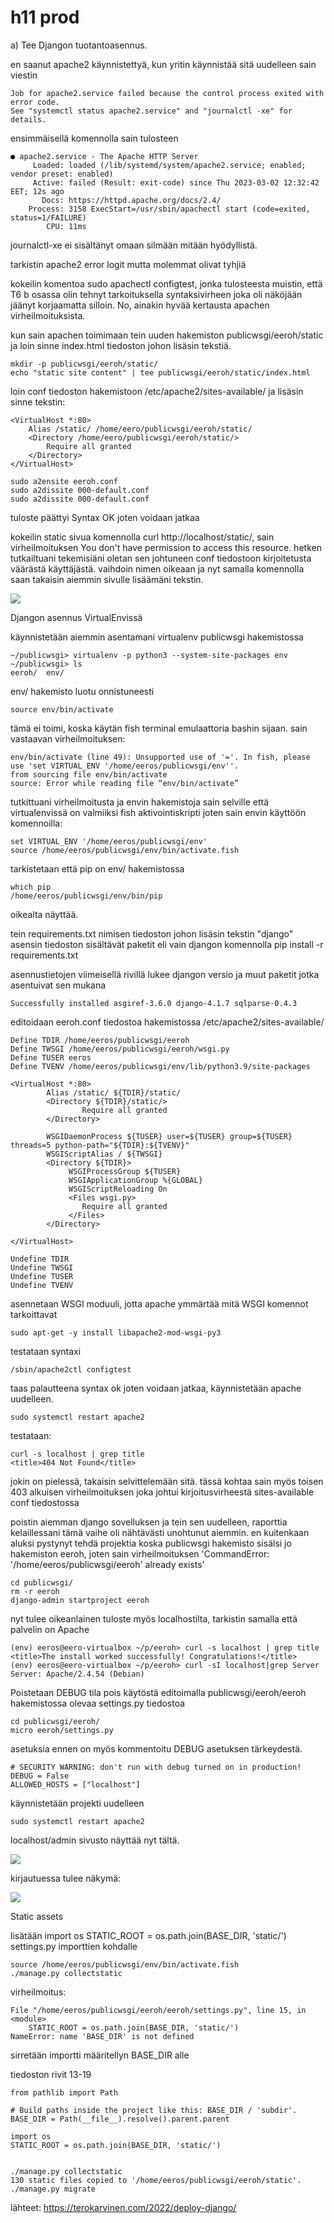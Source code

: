# h11 prod

a) Tee Djangon tuotantoasennus.

en saanut apache2 käynnistettyä, kun yritin käynnistää sitä uudelleen sain viestin

	Job for apache2.service failed because the control process exited with error code.
	See "systemctl status apache2.service" and "journalctl -xe" for details.

ensimmäisellä komennolla sain tulosteen

	● apache2.service - The Apache HTTP Server
	     Loaded: loaded (/lib/systemd/system/apache2.service; enabled; vendor preset: enabled)
	     Active: failed (Result: exit-code) since Thu 2023-03-02 12:32:42 EET; 12s ago
	       Docs: https://httpd.apache.org/docs/2.4/
	    Process: 3158 ExecStart=/usr/sbin/apachectl start (code=exited, status=1/FAILURE)
	        CPU: 11ms

journalctl-xe ei sisältänyt omaan silmään mitään hyödyllistä.

tarkistin apache2 error logit mutta molemmat olivat tyhjiä

kokeilin komentoa sudo apachectl configtest, jonka tulosteesta muistin, että T6 b osassa 
olin tehnyt tarkoituksella syntaksivirheen joka oli näköjään jäänyt korjaamatta silloin.
No, ainakin hyvää kertausta apachen virheilmoituksista.

kun sain apachen toimimaan tein uuden hakemiston publicwsgi/eeroh/static ja loin sinne index.html tiedoston johon lisäsin tekstiä.

	mkdir -p publicwsgi/eeroh/static/
	echo "static site content" | tee publicwsgi/eeroh/static/index.html

loin conf tiedoston hakemistoon /etc/apache2/sites-available/ ja lisäsin sinne tekstin:

	<VirtualHost *:80>
		Alias /static/ /home/eero/publicwsgi/eeroh/static/
		<Directory /home/eero/publicwsgi/eeroh/static/>
			Require all granted
		</Directory>
	</VirtualHost>
	
	sudo a2ensite eeroh.conf
	sudo a2dissite 000-default.conf
	sudo a2dissite 000-default.conf

tuloste päättyi Syntax OK joten voidaan jatkaa

kokeilin static sivua komennolla curl http://localhost/static/, sain virheilmoituksen You don't have permission to access this resource.
hetken tutkailtuani tekemisiäni oletan sen johtuneen conf tiedostoon kirjoitetusta väärästä käyttäjästä.
vaihdoin nimen oikeaan ja nyt samalla komennolla saan takaisin aiemmin sivulle lisäämäni tekstin.

![](Pictures/T11a1.png)

Djangon asennus VirtualEnvissä

käynnistetään aiemmin asentamani virtualenv publicwsgi hakemistossa

	~/publicwsgi> virtualenv -p python3 --system-site-packages env
	~/publicwsgi> ls
	eeroh/  env/

env/ hakemisto luotu onnistuneesti


	source env/bin/activate
	
tämä ei toimi, koska käytän fish terminal emulaattoria bashin sijaan.
sain vastaavan virheilmoituksen:

	env/bin/activate (line 49): Unsupported use of '='. In fish, please use 'set VIRTUAL_ENV '/home/eeros/publicwsgi/env''.
	from sourcing file env/bin/activate
	source: Error while reading file “env/bin/activate”
	
tutkittuani virheilmoitusta ja envin hakemistoja sain selville että 
virtualenvissä on valmiiksi fish aktivointiskripti joten sain envin käyttöön komennoilla:

	set VIRTUAL_ENV '/home/eeros/publicwsgi/env'
	source /home/eeros/publicwsgi/env/bin/activate.fish

tarkistetaan että pip on env/ hakemistossa

	which pip
	/home/eeros/publicwsgi/env/bin/pip

oikealta näyttää.

tein requirements.txt nimisen tiedoston johon lisäsin tekstin "django"
asensin tiedoston sisältävät paketit eli vain djangon komennolla pip install -r requirements.txt

asennustietojen viimeisellä rivillä lukee djangon versio ja muut paketit jotka asentuivat sen mukana

	Successfully installed asgiref-3.6.0 django-4.1.7 sqlparse-0.4.3

editoidaan eeroh.conf tiedostoa hakemistossa /etc/apache2/sites-available/ 

	Define TDIR /home/eeros/publicwsgi/eeroh
	Define TWSGI /home/eeros/publicwsgi/eeroh/wsgi.py 
	Define TUSER eeros
	Define TVENV /home/eeros/publicwsgi/env/lib/python3.9/site-packages
	
	<VirtualHost *:80>
	        Alias /static/ ${TDIR}/static/
	        <Directory ${TDIR}/static/>
	                Require all granted
	        </Directory>
	
	        WSGIDaemonProcess ${TUSER} user=${TUSER} group=${TUSER} threads=5 python-path="${TDIR}:${TVENV}"
	        WSGIScriptAlias / ${TWSGI}
	        <Directory ${TDIR}>
	             WSGIProcessGroup ${TUSER}
	             WSGIApplicationGroup %{GLOBAL}
	             WSGIScriptReloading On
	             <Files wsgi.py>
	                Require all granted
	             </Files>
	        </Directory>
	
	</VirtualHost>
	
	Undefine TDIR
	Undefine TWSGI
	Undefine TUSER
	Undefine TVENV
	
asennetaan WSGI moduuli, jotta apache ymmärtää mitä WSGI komennot tarkoittavat

	sudo apt-get -y install libapache2-mod-wsgi-py3

testataan syntaxi

	/sbin/apache2ctl configtest

taas palautteena syntax ok joten voidaan jatkaa, käynnistetään apache uudelleen.

	sudo systemctl restart apache2

testataan: 

	curl -s localhost | grep title
	<title>404 Not Found</title>

jokin on pielessä, takaisin selvittelemään sitä. tässä kohtaa sain myös toisen 403 alkuisen virheilmoituksen joka johtui kirjoitusvirheestä sites-available conf tiedostossa

poistin aiemman django sovelluksen ja tein sen uudelleen, raporttia kelaillessani tämä vaihe oli nähtävästi unohtunut aiemmin. en kuitenkaan aluksi pystynyt tehdä projektia koska publicwsgi hakemisto sisälsi jo hakemiston eeroh, joten sain virheilmoituksen 'CommandError: '/home/eeros/publicwsgi/eeroh' already exists'

	cd publicwsgi/
	rm -r eeroh
	django-admin startproject eeroh
	
nyt tulee oikeanlainen tuloste myös localhostilta, tarkistin samalla että palvelin on Apache
	
	(env) eeros@eero-virtualbox ~/p/eeroh> curl -s localhost | grep title
	<title>The install worked successfully! Congratulations!</title>
	(env) eeros@eero-virtualbox ~/p/eeroh> curl -sI localhost|grep Server
	Server: Apache/2.4.54 (Debian)
	
Poistetaan DEBUG tila pois käytöstä editoimalla publicwsgi/eeroh/eeroh hakemistossa olevaa settings.py tiedostoa

	cd publicwsgi/eeroh/
	micro eeroh/settings.py 
	
asetuksia ennen on myös kommentoitu DEBUG asetuksen tärkeydestä. 
	
	# SECURITY WARNING: don't run with debug turned on in production!
	DEBUG = False
	ALLOWED_HOSTS = ["localhost"]

käynnistetään projekti uudelleen
	
	sudo systemctl restart apache2

localhost/admin sivusto näyttää nyt tältä.

![](Pictures/T11a2.png)

kirjautuessa tulee näkymä:

![](Pictures/T11a3.png)

Static assets

lisätään import os
STATIC_ROOT = os.path.join(BASE_DIR, 'static/')
settings.py importtien kohdalle

	source /home/eeros/publicwsgi/env/bin/activate.fish
	./manage.py collectstatic

virheilmoitus:

	File "/home/eeros/publicwsgi/eeroh/eeroh/settings.py", line 15, in <module>
	    STATIC_ROOT = os.path.join(BASE_DIR, 'static/')
	NameError: name 'BASE_DIR' is not defined

sirretään importti määritellyn BASE_DIR alle

tiedoston rivit 13-19

	from pathlib import Path

	# Build paths inside the project like this: BASE_DIR / 'subdir'.
	BASE_DIR = Path(__file__).resolve().parent.parent

	import os
	STATIC_ROOT = os.path.join(BASE_DIR, 'static/')


	./manage.py collectstatic
	130 static files copied to '/home/eeros/publicwsgi/eeroh/static'.
	./manage.py migrate

	
lähteet: https://terokarvinen.com/2022/deploy-django/
